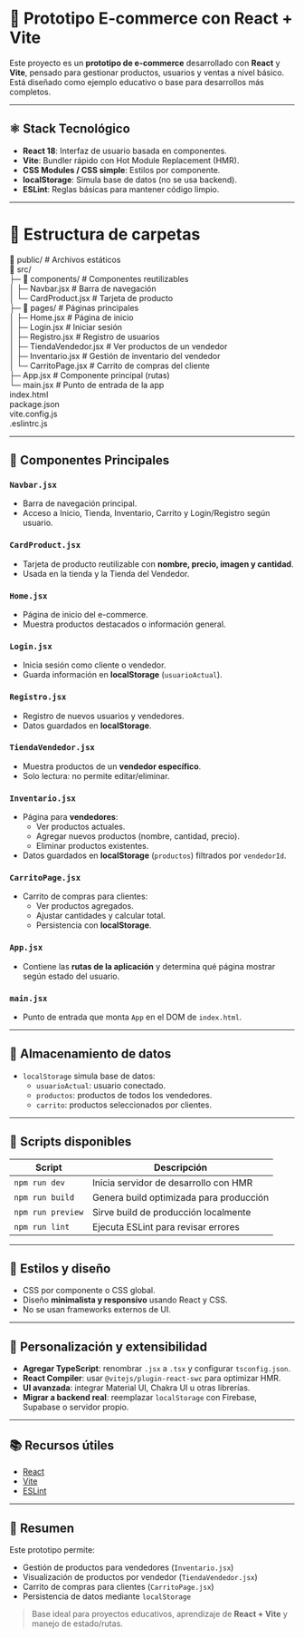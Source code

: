 # 🛒 Prototipo E-commerce con React + Vite

Este proyecto es un **prototipo de e-commerce** desarrollado con **React** y **Vite**, pensado para gestionar productos, usuarios y ventas a nivel básico.  
Está diseñado como ejemplo educativo o base para desarrollos más completos.

---

## ⚛️ Stack Tecnológico

- **React 18**: Interfaz de usuario basada en componentes.  
- **Vite**: Bundler rápido con Hot Module Replacement (HMR).  
- **CSS Modules / CSS simple**: Estilos por componente.  
- **localStorage**: Simula base de datos (no se usa backend).  
- **ESLint**: Reglas básicas para mantener código limpio.

---

# 📂 Estructura de carpetas  
📁 public/                  # Archivos estáticos  
📁 src/  
├─ 📁 components/           # Componentes reutilizables  
│  ├─ Navbar.jsx            # Barra de navegación  
│  └─ CardProduct.jsx       # Tarjeta de producto  
├─ 📁 pages/                # Páginas principales  
│  ├─ Home.jsx              # Página de inicio  
│  ├─ Login.jsx             # Iniciar sesión  
│  ├─ Registro.jsx          # Registro de usuarios  
│  ├─ TiendaVendedor.jsx    # Ver productos de un vendedor  
│  ├─ Inventario.jsx        # Gestión de inventario del vendedor  
│  └─ CarritoPage.jsx       # Carrito de compras del cliente  
├─ App.jsx                  # Componente principal (rutas)  
└─ main.jsx                 # Punto de entrada de la app  
index.html  
package.json  
vite.config.js  
.eslintrc.js  
 
---

## 🧩 Componentes Principales

### `Navbar.jsx`
- Barra de navegación principal.  
- Acceso a Inicio, Tienda, Inventario, Carrito y Login/Registro según usuario.

### `CardProduct.jsx`
- Tarjeta de producto reutilizable con **nombre, precio, imagen y cantidad**.  
- Usada en la tienda y la Tienda del Vendedor.

### `Home.jsx`
- Página de inicio del e-commerce.  
- Muestra productos destacados o información general.

### `Login.jsx`
- Inicia sesión como cliente o vendedor.  
- Guarda información en **localStorage** (`usuarioActual`).

### `Registro.jsx`
- Registro de nuevos usuarios y vendedores.  
- Datos guardados en **localStorage**.

### `TiendaVendedor.jsx`
- Muestra productos de un **vendedor específico**.  
- Solo lectura: no permite editar/eliminar.

### `Inventario.jsx`
- Página para **vendedores**:  
  - Ver productos actuales.  
  - Agregar nuevos productos (nombre, cantidad, precio).  
  - Eliminar productos existentes.  
- Datos guardados en **localStorage** (`productos`) filtrados por `vendedorId`.

### `CarritoPage.jsx`
- Carrito de compras para clientes:  
  - Ver productos agregados.  
  - Ajustar cantidades y calcular total.  
  - Persistencia con **localStorage**.

### `App.jsx`
- Contiene las **rutas de la aplicación** y determina qué página mostrar según estado del usuario.

### `main.jsx`
- Punto de entrada que monta `App` en el DOM de `index.html`.

---

## 💾 Almacenamiento de datos

- `localStorage` simula base de datos:  
  - `usuarioActual`: usuario conectado.  
  - `productos`: productos de todos los vendedores.  
  - `carrito`: productos seleccionados por clientes.

---

## 🚀 Scripts disponibles

| Script             | Descripción                                         |
|-------------------|---------------------------------------------------|
| `npm run dev`      | Inicia servidor de desarrollo con HMR             |
| `npm run build`    | Genera build optimizada para producción           |
| `npm run preview`  | Sirve build de producción localmente             |
| `npm run lint`     | Ejecuta ESLint para revisar errores              |

---

## 🎨 Estilos y diseño

- CSS por componente o CSS global.  
- Diseño **minimalista y responsivo** usando React y CSS.  
- No se usan frameworks externos de UI.

---

## 🔧 Personalización y extensibilidad

- **Agregar TypeScript**: renombrar `.jsx` a `.tsx` y configurar `tsconfig.json`.  
- **React Compiler**: usar `@vitejs/plugin-react-swc` para optimizar HMR.  
- **UI avanzada**: integrar Material UI, Chakra UI u otras librerías.  
- **Migrar a backend real**: reemplazar `localStorage` con Firebase, Supabase o servidor propio.

---

## 📚 Recursos útiles

- [React](https://reactjs.org/docs/getting-started.html)  
- [Vite](https://vitejs.dev/)  
- [ESLint](https://eslint.org/docs/latest/)  

---

## 📝 Resumen

Este prototipo permite:

- Gestión de productos para vendedores (`Inventario.jsx`)  
- Visualización de productos por vendedor (`TiendaVendedor.jsx`)  
- Carrito de compras para clientes (`CarritoPage.jsx`)  
- Persistencia de datos mediante `localStorage`  

> Base ideal para proyectos educativos, aprendizaje de **React + Vite** y manejo de estado/rutas.

